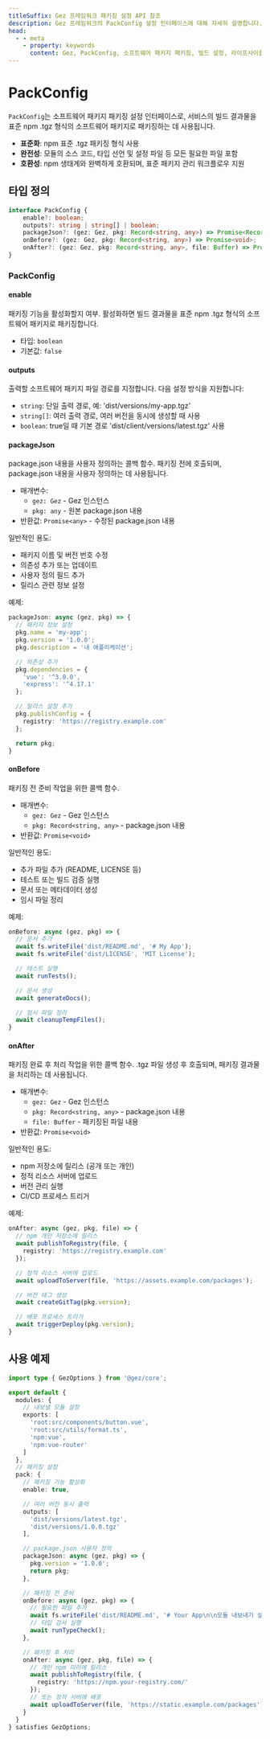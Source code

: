 ```yaml
---
titleSuffix: Gez 프레임워크 패키징 설정 API 참조
description: Gez 프레임워크의 PackConfig 설정 인터페이스에 대해 자세히 설명합니다. 소프트웨어 패키지 패키징 규칙, 출력 설정 및 라이프사이클 훅을 포함하여 개발자가 표준화된 빌드 프로세스를 구현할 수 있도록 도와줍니다.
head:
  - - meta
    - property: keywords
      content: Gez, PackConfig, 소프트웨어 패키지 패키징, 빌드 설정, 라이프사이클 훅, 패키징 설정, 웹 애플리케이션 프레임워크
---
```


# PackConfig

`PackConfig`는 소프트웨어 패키지 패키징 설정 인터페이스로, 서비스의 빌드 결과물을 표준 npm .tgz 형식의 소프트웨어 패키지로 패키징하는 데 사용됩니다.

- **표준화**: npm 표준 .tgz 패키징 형식 사용
- **완전성**: 모듈의 소스 코드, 타입 선언 및 설정 파일 등 모든 필요한 파일 포함
- **호환성**: npm 생태계와 완벽하게 호환되며, 표준 패키지 관리 워크플로우 지원

## 타입 정의

```ts
interface PackConfig {
    enable?: boolean;
    outputs?: string | string[] | boolean;
    packageJson?: (gez: Gez, pkg: Record<string, any>) => Promise<Record<string, any>>;
    onBefore?: (gez: Gez, pkg: Record<string, any>) => Promise<void>;
    onAfter?: (gez: Gez, pkg: Record<string, any>, file: Buffer) => Promise<void>;
}
```

### PackConfig

#### enable

패키징 기능을 활성화할지 여부. 활성화하면 빌드 결과물을 표준 npm .tgz 형식의 소프트웨어 패키지로 패키징합니다.

- 타입: `boolean`
- 기본값: `false`

#### outputs

출력할 소프트웨어 패키지 파일 경로를 지정합니다. 다음 설정 방식을 지원합니다:
- `string`: 단일 출력 경로, 예: 'dist/versions/my-app.tgz'
- `string[]`: 여러 출력 경로, 여러 버전을 동시에 생성할 때 사용
- `boolean`: true일 때 기본 경로 'dist/client/versions/latest.tgz' 사용

#### packageJson

package.json 내용을 사용자 정의하는 콜백 함수. 패키징 전에 호출되며, package.json 내용을 사용자 정의하는 데 사용됩니다.

- 매개변수:
  - `gez: Gez` - Gez 인스턴스
  - `pkg: any` - 원본 package.json 내용
- 반환값: `Promise<any>` - 수정된 package.json 내용

일반적인 용도:
- 패키지 이름 및 버전 번호 수정
- 의존성 추가 또는 업데이트
- 사용자 정의 필드 추가
- 릴리스 관련 정보 설정

예제:
```ts
packageJson: async (gez, pkg) => {
  // 패키지 정보 설정
  pkg.name = 'my-app';
  pkg.version = '1.0.0';
  pkg.description = '내 애플리케이션';

  // 의존성 추가
  pkg.dependencies = {
    'vue': '^3.0.0',
    'express': '^4.17.1'
  };

  // 릴리스 설정 추가
  pkg.publishConfig = {
    registry: 'https://registry.example.com'
  };

  return pkg;
}
```

#### onBefore

패키징 전 준비 작업을 위한 콜백 함수.

- 매개변수:
  - `gez: Gez` - Gez 인스턴스
  - `pkg: Record<string, any>` - package.json 내용
- 반환값: `Promise<void>`

일반적인 용도:
- 추가 파일 추가 (README, LICENSE 등)
- 테스트 또는 빌드 검증 실행
- 문서 또는 메타데이터 생성
- 임시 파일 정리

예제:
```ts
onBefore: async (gez, pkg) => {
  // 문서 추가
  await fs.writeFile('dist/README.md', '# My App');
  await fs.writeFile('dist/LICENSE', 'MIT License');

  // 테스트 실행
  await runTests();

  // 문서 생성
  await generateDocs();

  // 임시 파일 정리
  await cleanupTempFiles();
}
```

#### onAfter

패키징 완료 후 처리 작업을 위한 콜백 함수. .tgz 파일 생성 후 호출되며, 패키징 결과물을 처리하는 데 사용됩니다.

- 매개변수:
  - `gez: Gez` - Gez 인스턴스
  - `pkg: Record<string, any>` - package.json 내용
  - `file: Buffer` - 패키징된 파일 내용
- 반환값: `Promise<void>`

일반적인 용도:
- npm 저장소에 릴리스 (공개 또는 개인)
- 정적 리소스 서버에 업로드
- 버전 관리 실행
- CI/CD 프로세스 트리거

예제:
```ts
onAfter: async (gez, pkg, file) => {
  // npm 개인 저장소에 릴리스
  await publishToRegistry(file, {
    registry: 'https://registry.example.com'
  });

  // 정적 리소스 서버에 업로드
  await uploadToServer(file, 'https://assets.example.com/packages');

  // 버전 태그 생성
  await createGitTag(pkg.version);

  // 배포 프로세스 트리거
  await triggerDeploy(pkg.version);
}
```

## 사용 예제

```ts title="entry.node.ts"
import type { GezOptions } from '@gez/core';

export default {
  modules: {
    // 내보낼 모듈 설정
    exports: [
      'root:src/components/button.vue',
      'root:src/utils/format.ts',
      'npm:vue',
      'npm:vue-router'
    ]
  },
  // 패키징 설정
  pack: {
    // 패키징 기능 활성화
    enable: true,

    // 여러 버전 동시 출력
    outputs: [
      'dist/versions/latest.tgz',
      'dist/versions/1.0.0.tgz'
    ],

    // package.json 사용자 정의
    packageJson: async (gez, pkg) => {
      pkg.version = '1.0.0';
      return pkg;
    },

    // 패키징 전 준비
    onBefore: async (gez, pkg) => {
      // 필요한 파일 추가
      await fs.writeFile('dist/README.md', '# Your App\n\n모듈 내보내기 설명...');
      // 타입 검사 실행
      await runTypeCheck();
    },

    // 패키징 후 처리
    onAfter: async (gez, pkg, file) => {
      // 개인 npm 미러에 릴리스
      await publishToRegistry(file, {
        registry: 'https://npm.your-registry.com/'
      });
      // 또는 정적 서버에 배포
      await uploadToServer(file, 'https://static.example.com/packages');
    }
  }
} satisfies GezOptions;
```